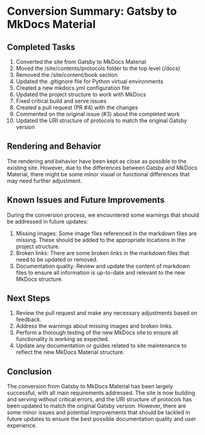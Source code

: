 # Conversion Summary: Gatsby to MkDocs Material

## Completed Tasks

1. Converted the site from Gatsby to MkDocs Material
2. Moved the /site/contents/protocols folder to the top level (/docs)
3. Removed the /site/content/book section
4. Updated the .gitignore file for Python virtual environments
5. Created a new mkdocs.yml configuration file
6. Updated the project structure to work with MkDocs
7. Fixed critical build and serve issues
8. Created a pull request (PR #4) with the changes
9. Commented on the original issue (#3) about the completed work
10. Updated the URI structure of protocols to match the original Gatsby version

## Rendering and Behavior

The rendering and behavior have been kept as close as possible to the existing site. However, due to the differences between Gatsby and MkDocs Material, there might be some minor visual or functional differences that may need further adjustment.

## Known Issues and Future Improvements

During the conversion process, we encountered some warnings that should be addressed in future updates:

1. Missing images: Some image files referenced in the markdown files are missing. These should be added to the appropriate locations in the project structure.
2. Broken links: There are some broken links in the markdown files that need to be updated or removed.
3. Documentation quality: Review and update the content of markdown files to ensure all information is up-to-date and relevant to the new MkDocs structure.

## Next Steps

1. Review the pull request and make any necessary adjustments based on feedback.
2. Address the warnings about missing images and broken links.
3. Perform a thorough testing of the new MkDocs site to ensure all functionality is working as expected.
4. Update any documentation or guides related to site maintenance to reflect the new MkDocs Material structure.

## Conclusion

The conversion from Gatsby to MkDocs Material has been largely successful, with all main requirements addressed. The site is now building and serving without critical errors, and the URI structure of protocols has been updated to match the original Gatsby version. However, there are some minor issues and potential improvements that should be tackled in future updates to ensure the best possible documentation quality and user experience.